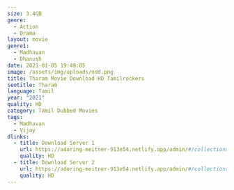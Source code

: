 ```yaml
---
size: 3.4GB
genre:
  - Action
  - Drama
layout: movie
genre1:
  - Madhavan
  - Dhanush
date: 2021-01-05 19:49:05
image: /assets/img/uploads/ndd.png
title: Tharam Movie Download HD Tamilrockers
seotitle: Tharam
language: Tamil
year: "2021"
quality: HD
category: Tamil Dubbed Movies
tags:
  - Madhavan
  - Vijay
dlinks:
  - title: Download Server 1
    url: https://adoring-meitner-913e54.netlify.app/admin/#/collections/movies/new
    quality: HD
  - title: Download Server 2
    url: https://adoring-meitner-913e54.netlify.app/admin/#/collections/movies/new
    quality: HD
---
```

